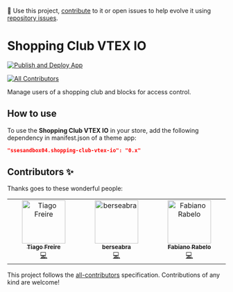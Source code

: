 📢 Use this project, [contribute](https://github.com/cubos-vtex/shopping-club-vtex-io) to it or open issues to help evolve it using [repository issues](https://github.com/cubos-vtex/shopping-club-vtex-io/issues).

# Shopping Club VTEX IO

[![Publish and Deploy App](https://github.com/cubos-vtex/shopping-club-vtex-io/actions/workflows/publish-and-deploy.yml/badge.svg)](https://github.com/cubos-vtex/shopping-club-vtex-io/actions/workflows/publish-and-deploy.yml)

<!-- DOCS-IGNORE:start -->
<!-- ALL-CONTRIBUTORS-BADGE:START - Do not remove or modify this section -->
[![All Contributors](https://img.shields.io/badge/all_contributors-3-orange.svg?style=flat-square)](#contributors-)
<!-- ALL-CONTRIBUTORS-BADGE:END -->
<!-- DOCS-IGNORE:end -->

Manage users of a shopping club and blocks for access control.

## How to use

To use the **Shopping Club VTEX IO** in your store, add the following dependency in manifest.json of a theme app:

```json
"ssesandbox04.shopping-club-vtex-io": "0.x"
```

<!-- DOCS-IGNORE:start -->

## Contributors ✨

Thanks goes to these wonderful people:

<!-- ALL-CONTRIBUTORS-LIST:START - Do not remove or modify this section -->
<!-- prettier-ignore-start -->
<!-- markdownlint-disable -->
<table>
  <tbody>
    <tr>
      <td align="center" valign="top" width="14.28%"><a href="https://github.com/tiago-freire"><img src="https://avatars.githubusercontent.com/u/921910?v=4?s=100" width="100px;" alt="Tiago Freire"/><br /><sub><b>Tiago Freire</b></sub></a><br /><a href="https://github.com/cubos-vtex/shopping-club-vtex-io/commits?author=tiago-freire" title="Code">💻</a></td>
      <td align="center" valign="top" width="14.28%"><a href="https://github.com/berseabra"><img src="https://avatars.githubusercontent.com/u/160257246?v=4?s=100" width="100px;" alt="berseabra"/><br /><sub><b>berseabra</b></sub></a><br /><a href="https://github.com/cubos-vtex/shopping-club-vtex-io/commits?author=berseabra" title="Code">💻</a></td>
      <td align="center" valign="top" width="14.28%"><a href="https://github.com/raabelo"><img src="https://avatars.githubusercontent.com/u/80130507?v=4?s=100" width="100px;" alt="Fabiano Rabelo"/><br /><sub><b>Fabiano Rabelo</b></sub></a><br /><a href="https://github.com/cubos-vtex/shopping-club-vtex-io/commits?author=raabelo" title="Code">💻</a></td>
    </tr>
  </tbody>
</table>

<!-- markdownlint-restore -->
<!-- prettier-ignore-end -->

<!-- ALL-CONTRIBUTORS-LIST:END -->

This project follows the [all-contributors](https://github.com/all-contributors/all-contributors) specification. Contributions of any kind are welcome!
